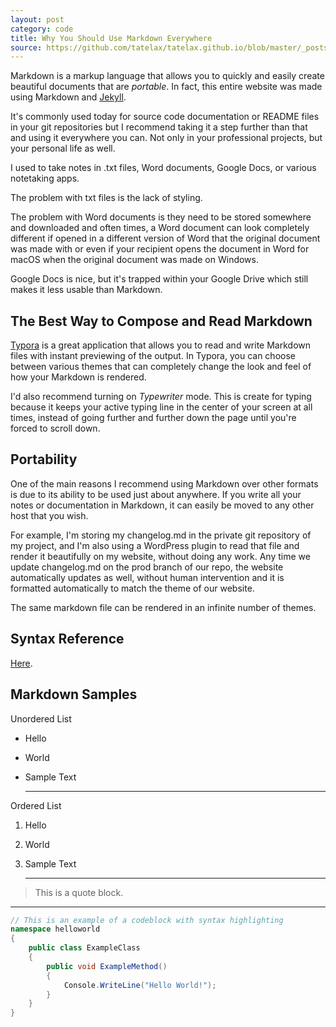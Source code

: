 ```yaml
---
layout: post
category: code
title: Why You Should Use Markdown Everywhere
source: https://github.com/tatelax/tatelax.github.io/blob/master/_posts/2021-10-11-markdown-everything.md
---
```


Markdown is a markup language that allows you to quickly and easily create beautiful documents that are *portable*. In fact, this entire website was made using Markdown and [Jekyll](https://jekyllrb.com/).

It's commonly used today for source code documentation or README files in your git repositories but I recommend taking it a step further than that and using it everywhere you can. Not only in your professional projects, but your personal life as well.

I used to take notes in .txt files, Word documents, Google Docs, or various notetaking apps.

The problem with txt files is the lack of styling.

The problem with Word documents is they need to be stored somewhere and downloaded and often times, a Word document can look completely different if opened in a different version of Word that the original document was made with or even if your recipient opens the document in Word for macOS when the original document was made on Windows.

Google Docs is nice, but it's trapped within your Google Drive which still makes it less usable than Markdown.

## The Best Way to Compose and Read Markdown

[Typora](https://typora.io/) is a great application that allows you to read and write Markdown files with instant previewing of the output. In Typora, you can choose between various themes that can completely change the look and feel of how your Markdown is rendered.

I'd also recommend turning on *Typewriter* mode. This is create for typing because it keeps your active typing line in the center of your screen at all times, instead of going further and further down the page until you're forced to scroll down.

## Portability

One of the main reasons I recommend using Markdown over other formats is due to its ability to be used just about anywhere. If you write all your notes or documentation in Markdown, it can easily be moved to any other host that you wish.

For example, I'm storing my changelog.md in the private git repository of my project, and I'm also using a WordPress plugin to read that file and render it beautifully on my website, without doing any work. Any time we update changelog.md on the prod branch of our repo, the website automatically updates as well, without human intervention and it is formatted automatically to match the theme of our website.

The same markdown file can be rendered in an infinite number of themes.

## Syntax Reference

[Here](https://www.markdownguide.org/basic-syntax/).

## Markdown Samples

Unordered List

* Hello

* World

* Sample Text

  ---

Ordered List

1. Hello

2. World

3. Sample Text

   ---

> This is a quote block.

---

```csharp
// This is an example of a codeblock with syntax highlighting
namespace helloworld
{
    public class ExampleClass
    {
        public void ExampleMethod() 
        {
        	Console.WriteLine("Hello World!");
        }
    }
}
```
